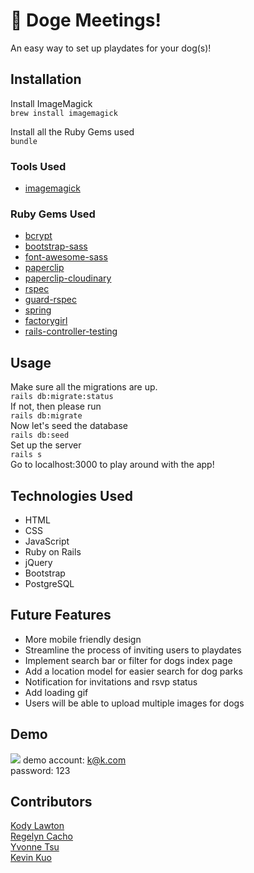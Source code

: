 # 🐾 Doge Meetings!

An easy way to set up playdates for your dog(s)!

## Installation
Install ImageMagick<br/>
`brew install imagemagick`

Install all the Ruby Gems used<br/>
`bundle`

### Tools Used
* [imagemagick](https://www.npmjs.com/package/imagemagick)

### Ruby Gems Used
* [bcrypt](https://gist.github.com/thebucknerlife/10090014)
* [bootstrap-sass](https://github.com/twbs/bootstrap-sass)
* [font-awesome-sass](ttps://github.com/FortAwesome/font-awesome-sass)
* [paperclip](https://github.com/thoughtbot/paperclip)
* [paperclip-cloudinary](https://github.com/GoGoCarl/paperclip-cloudinary)
* [rspec](https://github.com/rspec/rspec)
* [guard-rspec](https://github.com/guard/guard-rspec)
* [spring](https://github.com/rails/spring)
* [factorygirl](https://github.com/thoughtbot/factory_girl)
* [rails-controller-testing](https://github.com/rails/rails-controller-testing)

## Usage
Make sure all the migrations are up.<br/>
`rails db:migrate:status`<br/>
If not, then please run<br/>
`rails db:migrate`<br/>
Now let's seed the database<br/>
`rails db:seed`<br/>
Set up the server<br/>
`rails s`<br/>
Go to localhost:3000 to play around with the app!

## Technologies Used
* HTML
* CSS
* JavaScript
* Ruby on Rails
* jQuery
* Bootstrap
* PostgreSQL

## Future Features
* More mobile friendly design
* Streamline the process of inviting users to playdates
* Implement search bar or filter for dogs index page
* Add a location model for easier search for dog parks
* Notification for invitations and rsvp status
* Add loading gif
* Users will be able to upload multiple images for dogs

## Demo
![](http://g.recordit.co/IIw8nscj88.gif)
demo account: k@k.com <br />
password: 123

## Contributors
[Kody Lawton](https://github.com/klawton1) <br />
[Regelyn Cacho](https://github.com/rccacho) <br />
[Yvonne Tsu](https://github.com/tsuyy) <br />
[Kevin Kuo](https://github.com/kkuo57) <br />
